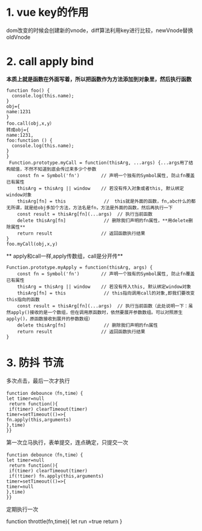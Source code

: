 # 1. vue key的作用
dom改变的时候会创建新的vnode，diff算法利用key进行比较，newVnode替换oldVnode
# 2. call apply bind
**本质上就是函数在外面写着，所以把函数作为方法添加到对象里，然后执行函数**
```
function foo() {
  console.log(this.name);
}
obj={
name:1231
}
foo.call(obj,x,y）
转成obj={
name:1231,
foo:function () {
  console.log(this.name);
}
}
 Function.prototype.myCall = function(thisArg, ...args) {...args用了结构赋值，不然不知道到底会传过来多少个参数
    const fn = Symbol('fn')        // 声明一个独有的Symbol属性, 防止fn覆盖已有属性
    thisArg = thisArg || window    // 若没有传入对象或者this, 默认绑定window对象
    thisArg[fn] = this              //  this就是外面的函数，fn,abc什么的都无所谓，就是给obj多加个方法，方法名是fn，方法是外面的函数，然后再执行一下
    const result = thisArg[fn](...args)  // 执行当前函数
    delete thisArg[fn]              // 删除我们声明的fn属性，**用delete删除属性**
    return result                  // 返回函数执行结果
} 
foo.myCall(obj,x,y)
```
** apply和call一样,apply传数组，call是分开传**
```
Function.prototype.myApply = function(thisArg, args) {
    const fn = Symbol('fn')        // 声明一个独有的Symbol属性, 防止fn覆盖已有属性
    thisArg = thisArg || window    // 若没有传入this, 默认绑定window对象
    thisArg[fn] = this              // this指向调用call的对象,即我们要改变this指向的函数
    const result = thisArg[fn](...args)  // 执行当前函数（此处说明一下：虽然apply()接收的是一个数组，但在调用原函数时，依然要展开参数数组。可以对照原生apply()，原函数接收到展开的参数数组）
    delete thisArg[fn]              // 删除我们声明的fn属性
    return result                  // 返回函数执行结果
}
```
# 3. 防抖 节流
多次点击，最后一次才执行
```
function debounce（fn,time）{
let timer=null
 return function(){    
 if(timer) clearTimeout(timer)
timer=setTimeout(()=>{
fn.apply(this,arguments)
},time)
}}
```
第一次立马执行，表单提交，连点确定，只提交一次
```
function debounce（fn,time）{
let timer=null
 return function(){   
 if(timer) clearTimeout(timer)
 if(!timer) fn.apply(this,arguments)
timer=setTimeout(()=>{
timer=null
},time)
}}
```
定期执行一次

function throttle(fn,time){
let run =true
return
}


